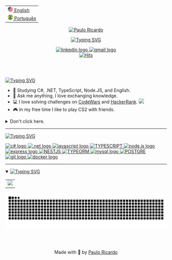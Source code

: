 <html>

<table>
 <tr><td><a href="README-en.md"><img src="./assets/us_flag.png" alt="US flag" width="17px"> English</a></td></tr>
 <tr><td><a href="https://github.com/Paulo-Ricard0"><img src="./assets/br_flag.png" alt="Brazil flag" width="17px"> Português</a></td></tr>
</table>

<div id="header">
<p align="center">
<a href="#"><img src="https://readme-typing-svg.herokuapp.com?font=Poppins&weight=500&size=22&duration=1&pause=1000&color=A276F9&center=true&vCenter=true&repeat=false&width=435&height=25&lines=Paulo+Ricardo" alt="Paulo Ricardo" /></a>
</p>

<p align="center">
<a href="#"><img src="https://readme-typing-svg.herokuapp.com?font=Poppins&weight=500&size=22&pause=1000&color=A276F9&center=true&vCenter=true&width=490&height=25&lines=Hello+%F0%9F%91%8B%2C+welcome+to+my+profile!;I+am+a+Back-end+developer;Passionate+about+programming+%F0%9F%92%9C" alt="Typing SVG" /></a>
</p>
</div>

<div id="badges" align="center">
  <a target="_blank" href="https://www.linkedin.com/in/paulo-ricardo-magalh%C3%A3es">
    <img src="https://img.shields.io/static/v1?message=LinkedIn&logo=linkedin&label=&color=9061ed&logoColor=white&labelColor=&style=for-the-badge" alt="linkedin logo"/>
  </a>
  </a>
  <a target="_blank" href="mailto:paulobrfc@gmail.com">
    <img src="https://img.shields.io/static/v1?message=Gmail&logo=gmail&label=&color=9061ed&logoColor=white&labelColor=&style=for-the-badge" alt="gmail logo"/>
  </a>
</div>
  <div id="header" align="center">
    <a href="#"><img alt="Hits" src="https://hits.sh/github.com/Paulo-Ricard0.svg?style=for-the-badge&label=Visitors&color=6272A4&labelColor=9061ed"/></a>
  </div>

</br></br>

<a href="#"><img src="https://readme-typing-svg.herokuapp.com?font=Poppins&weight=600&size=19&duration=1&pause=1000&color=A276F9&center=true&vCenter=true&repeat=false&width=140&height=25&lines=%F0%9F%91%A9%E2%80%8D%F0%9F%92%BB+About+me" alt="Typing SVG"/></a>

- 🌱 Studying C#, .NET, TypeScript, Node.JS, and English.
- 💬 Ask me anything, I love exchanging knowledge.
- 💻 I love solving challenges on [CodeWars](https://www.codewars.com/) and [HackerRank](https://www.hackerrank.com/). <img src="https://media.giphy.com/media/WUlplcMpOCEmTGBtBW/giphy.gif" width="30">
- 🎮 In my free time I like to play CS2 with friends.

<details>
<summary>Don't click here.</summary>
<img src="https://cat-gifs.cyclic.app">
</details>

---

<a href="#Skills"><img src="https://readme-typing-svg.herokuapp.com?font=Poppins&weight=600&size=19&duration=1&pause=1000&color=A276F9&center=true&vCenter=true&repeat=false&width=190&height=25&lines=%F0%9F%9B%A0%EF%B8%8F+Skills+and+Tools" alt="Typing SVG" /></a>

<div id="Skills" align="left">
    <a href="https://learn.microsoft.com/pt-br/dotnet/csharp/tour-of-csharp/">
      <img src="https://img.shields.io/static/v1?message=C%23&logo=c-sharp&label=&color=9061ed&logoColor=white&labelColor=&style=for-the-badge" alt="c# logo"/>
    </a>
    <a href="https://dotnet.microsoft.com/pt-br/">
      <img src="https://img.shields.io/static/v1?message=.NET&logo=.net&label=&color=9061ed&logoColor=white&labelColor=&style=for-the-badge" alt=".net logo"/>
    </a>
    <a href="https://developer.mozilla.org/pt-BR/docs/Web/JavaScript">
      <img src="https://img.shields.io/static/v1?message=JavaScript&logo=javascript&label=&color=9061ed&logoColor=white&labelColor=&style=for-the-badge" alt="javascript logo"/>
    </a>
    <a href="https://www.typescriptlang.org/">
     <img alt="TYPESCRIPT" src="https://img.shields.io/badge/typescript-9061ed?style=for-the-badge&logo=typescript&logoColor=white">
    </a>
    <a href="https://nodejs.org/docs/latest-v18.x/api/index.html">
      <img src="https://img.shields.io/static/v1?message=Node.JS&logo=node.js&label=&color=9061ed&logoColor=white&labelColor=&style=for-the-badge" alt="node.js logo"/>
    </a>
    <a href="https://expressjs.com/">
      <img src="https://img.shields.io/static/v1?message=Express&logo=express&label=&color=9061ed&logoColor=white&labelColor=&style=for-the-badge" alt="express logo"/>
    </a>
    <a href="https://nestjs.com/">
     <img alt="NESTJS" src="https://img.shields.io/badge/nestjs-9061ed?style=for-the-badge&logo=nestjs&logoColor=white">
    </a>
    <a href="https://typeorm.io/">
     <img alt="TYPEORM" src="https://img.shields.io/badge/typeorm-9061ed?style=for-the-badge&logo=type-orm&logoColor=white">
    </a>
    <a href="https://dev.mysql.com/doc/">
      <img src="https://img.shields.io/static/v1?message=MySQL&logo=mysql&label=&color=9061ed&logoColor=white&labelColor=&style=for-the-badge" alt="mysql logo"/>
    </a>
    <a href="https://www.postgresql.org/">
     <img alt="POSTGRE" src="https://img.shields.io/badge/postgresql-9061ed?style=for-the-badge&logo=postgresql&logoColor=white">
    </a>
    <a href="https://git-scm.com/">
      <img src="https://img.shields.io/static/v1?message=git&logo=git&label=&color=9061ed&logoColor=white&labelColor=&style=for-the-badge" alt="git logo"/>
    </a>
    <a href="https://docs.docker.com/desktop/">
      <img src="https://img.shields.io/static/v1?message=Docker&logo=docker&label=&color=9061ed&logoColor=white&labelColor=&style=for-the-badge" alt="docker logo"/>
    </a>
  </div>

---

<details open id="stats"> 
  <summary><a href="#Skills"><img src="https://readme-typing-svg.herokuapp.com?font=Poppins&weight=600&size=19&duration=1&pause=1000&color=A276F9&center=true&vCenter=true&repeat=false&width=150&height=25&lines=%F0%9F%93%8A+Github+Stats" alt="Typing SVG" /></a></summary>

 <table style="border:none;margin:0 auto">
   </br>
  <tr style="border:none;">
    <td style="border:none;"><img src="https://github-readme-stats.vercel.app/api?username=Paulo-Ricard0&show_icons=true&disable_animations=true&rank_icon=github&include_all_commits=true&count_private=true&hide_border=true&title_color=A276F9FF&icon_color=A276F9FF&text_color=e3deee&bg_color=00000000"/></td>
<!--     <td style="border:none;"><img height="170em" src="https://github-readme-stats.vercel.app/api/top-langs/?username=Paulo-Ricard0&layout=compact&langs_count=7&disable_animations=true&hide_border=true&title_color=A276F9FF&text_color=ffffff&bg_color=00000000&card_width=400"/></td> -->
  </tr>
</table>

</details>

<div align="center">
  <br>
  <img alt="snake eating my contributions" src="https://raw.githubusercontent.com/Paulo-Ricard0/Paulo-Ricard0/output/github-contribution-grid-snake-dark.svg" />
</div>

<br><br>

<div align="center" font-size="12px">

Made with 💜 by [Paulo Ricardo](https://www.linkedin.com/in/paulo-ricardo-magalh%C3%A3es)

</div>

</html>
